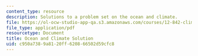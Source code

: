 ```yaml
---
content_type: resource
description: Solutions to a problem set on the ocean and climate.
file: https://ol-ocw-studio-app-qa.s3.amazonaws.com/courses/12-842-climate-physics-and-chemistry-fall-2008/c950a7389a8120ff620866502d59cfc8_hw3_sol.pdf
file_type: application/pdf
resourcetype: Document
title: Ocean and Climate Solution
uid: c950a738-9a81-20ff-6208-66502d59cfc8
---
```


